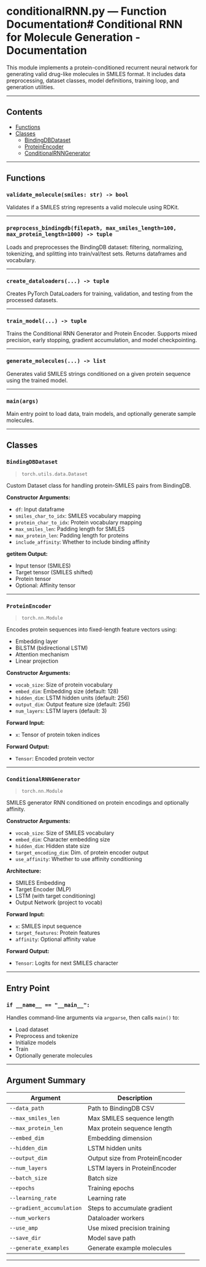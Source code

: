 
# conditionalRNN.py — Function Documentation# Conditional RNN for Molecule Generation - Documentation

This module implements a protein-conditioned recurrent neural network for generating valid drug-like molecules in SMILES format. It includes data preprocessing, dataset classes, model definitions, training loop, and generation utilities.

---

## Contents

- [Functions](#functions)
- [Classes](#classes)
  - [BindingDBDataset](#bindingdbdataset)
  - [ProteinEncoder](#proteinencoder)
  - [ConditionalRNNGenerator](#conditionalrnngenerator)

---

## Functions

### `validate_molecule(smiles: str) -> bool`

Validates if a SMILES string represents a valid molecule using RDKit.

---

### `preprocess_bindingdb(filepath, max_smiles_length=100, max_protein_length=1000) -> tuple`

Loads and preprocesses the BindingDB dataset: filtering, normalizing, tokenizing, and splitting into train/val/test sets. Returns dataframes and vocabulary.

---

### `create_dataloaders(...) -> tuple`

Creates PyTorch DataLoaders for training, validation, and testing from the processed datasets.

---

### `train_model(...) -> tuple`

Trains the Conditional RNN Generator and Protein Encoder. Supports mixed precision, early stopping, gradient accumulation, and model checkpointing.

---

### `generate_molecules(...) -> list`

Generates valid SMILES strings conditioned on a given protein sequence using the trained model.

---

### `main(args)`

Main entry point to load data, train models, and optionally generate sample molecules.

---

## Classes

### `BindingDBDataset`

> `torch.utils.data.Dataset`

Custom Dataset class for handling protein-SMILES pairs from BindingDB.

**Constructor Arguments:**

- `df`: Input dataframe  
- `smiles_char_to_idx`: SMILES vocabulary mapping  
- `protein_char_to_idx`: Protein vocabulary mapping  
- `max_smiles_len`: Padding length for SMILES  
- `max_protein_len`: Padding length for proteins  
- `include_affinity`: Whether to include binding affinity  

**__getitem__ Output:**

- Input tensor (SMILES)  
- Target tensor (SMILES shifted)  
- Protein tensor  
- Optional: Affinity tensor  

---

### `ProteinEncoder`

> `torch.nn.Module`

Encodes protein sequences into fixed-length feature vectors using:

- Embedding layer  
- BiLSTM (bidirectional LSTM)  
- Attention mechanism  
- Linear projection  

**Constructor Arguments:**

- `vocab_size`: Size of protein vocabulary  
- `embed_dim`: Embedding size (default: 128)  
- `hidden_dim`: LSTM hidden units (default: 256)  
- `output_dim`: Output feature size (default: 256)  
- `num_layers`: LSTM layers (default: 3)  

**Forward Input:**

- `x`: Tensor of protein token indices  

**Forward Output:**

- `Tensor`: Encoded protein vector  

---

### `ConditionalRNNGenerator`

> `torch.nn.Module`

SMILES generator RNN conditioned on protein encodings and optionally affinity.

**Constructor Arguments:**

- `vocab_size`: Size of SMILES vocabulary  
- `embed_dim`: Character embedding size  
- `hidden_dim`: Hidden state size  
- `target_encoding_dim`: Dim. of protein encoder output  
- `use_affinity`: Whether to use affinity conditioning  

**Architecture:**

- SMILES Embedding  
- Target Encoder (MLP)  
- LSTM (with target conditioning)  
- Output Network (project to vocab)  

**Forward Input:**

- `x`: SMILES input sequence  
- `target_features`: Protein features  
- `affinity`: Optional affinity value  

**Forward Output:**

- `Tensor`: Logits for next SMILES character  

---

## Entry Point

### `if __name__ == "__main__":`

Handles command-line arguments via `argparse`, then calls `main()` to:

- Load dataset  
- Preprocess and tokenize  
- Initialize models  
- Train  
- Optionally generate molecules  

---

## Argument Summary

| Argument | Description |
|----------|-------------|
| `--data_path` | Path to BindingDB CSV |
| `--max_smiles_len` | Max SMILES sequence length |
| `--max_protein_len` | Max protein sequence length |
| `--embed_dim` | Embedding dimension |
| `--hidden_dim` | LSTM hidden units |
| `--output_dim` | Output size from ProteinEncoder |
| `--num_layers` | LSTM layers in ProteinEncoder |
| `--batch_size` | Batch size |
| `--epochs` | Training epochs |
| `--learning_rate` | Learning rate |
| `--gradient_accumulation` | Steps to accumulate gradient |
| `--num_workers` | Dataloader workers |
| `--use_amp` | Use mixed precision training |
| `--save_dir` | Model save path |
| `--generate_examples` | Generate example molecules |

---
